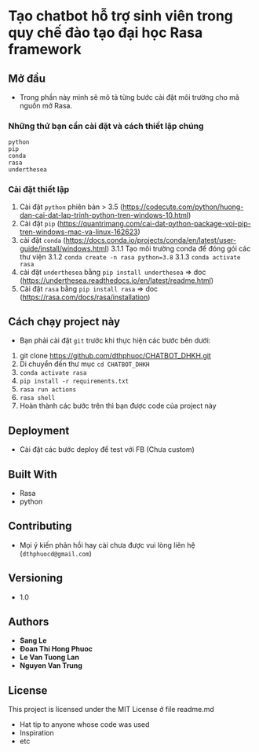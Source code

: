 # Tạo chatbot hỗ trợ sinh viên trong quy chế đào tạo đại học Rasa framework

## Mở đầu
- Trong phần này mình sẽ mô tả từng bước cài đặt môi trường cho  mã nguồn mở Rasa.

### Những thứ bạn cần cài đặt và cách thiết lập chúng

```
python
pip
conda
rasa
underthesea
```

### Cài đặt thiết lập 
1. Cài đặt `python` phiên bản > 3.5 (https://codecute.com/python/huong-dan-cai-dat-lap-trinh-python-tren-windows-10.html)
2. Cài đặt `pip` (https://quantrimang.com/cai-dat-python-package-voi-pip-tren-windows-mac-va-linux-162623)
3. cài đặt `conda` (https://docs.conda.io/projects/conda/en/latest/user-guide/install/windows.html)
        3.1.1 Tạo môi trường conda để đóng gói các thư viện 
        3.1.2 `conda create -n rasa python=3.8`
        3.1.3 `conda activate rasa`
4. cài đặt `underthesea` bằng `pip install underthesea` => doc (https://underthesea.readthedocs.io/en/latest/readme.html)
5. Cài đặt `rasa` bằng  `pip install rasa` => doc (https://rasa.com/docs/rasa/installation)

## Cách chạy project này
- Bạn phải cài đặt `git` trước khi thực hiện các bước bên dưới:
1. git clone  https://github.com/dthphuoc/CHATBOT_DHKH.git
2. Di chuyển đến thư mục `cd CHATBOT_DHKH`
3. `conda activate rasa`
4. `pip install -r requirements.txt`
5. `rasa run actions`
6. `rasa shell`
7. Hoàn thành các bước trên thì bạn được code của project này

## Deployment
- Cài đặt các bước deploy để test với FB (Chưa custom)

## Built With
- Rasa
- python

## Contributing
- Mọi ý kiến phản hồi hay cài chưa được vui lòng liên hệ (`dthphuocd@gmail.com`)

## Versioning
- 1.0

## Authors

* **Sang Le** 
* **Đoan Thi Hong Phuoc**
* **Le Van Tuong Lan**  
* **Nguyen Van Trung** 

## License
This project is licensed under the MIT License ở file readme.md

* Hat tip to anyone whose code was used
* Inspiration
* etc
